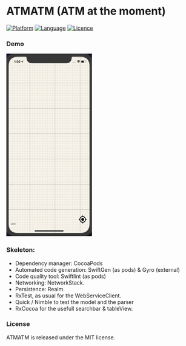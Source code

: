 ATMATM (ATM at the moment)
===========

[![Platform](http://img.shields.io/badge/platform-iOS-blue.svg?style=flat)](https://developer.apple.com/iphone/index.action)
[![Language](http://img.shields.io/badge/language-Swift-brightgreen.svg?style=flat)](https://developer.apple.com/swift)
[![Licence](https://img.shields.io/cocoapods/l/AFNetworking.svg)]()


### Demo
![Demo](https://raw.githubusercontent.com/Pr0gmaT1k/atmatm/dev/demo.gif)

### Skeleton:
- Dependency manager: CocoaPods
- Automated code generation: SwiftGen (as pods) & Gyro (external)
- Code quality tool: Swiftlint (as pods)
- Networking: NetworkStack.
- Persistence: Realm. 
- RxTest, as usual for the WebServiceClient.
- Quick / Nimble to test the model and the parser
- RxCocoa for the usefull searchbar & tableView.

### License

ATMATM is released under the MIT license.

